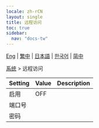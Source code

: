 ```yaml
---
locale: zh-rCN
layout: single
title: 远程访问
toc: true
sidebar:
  nav: "docs-tw"
---
```

[Eng](/dancexr/menu/2025.4/system/remote_access) | [繁中](/tw/dancexr/menu/2025.4/system/remote_access) | [日本語](/jp/dancexr/menu/2025.4/system/remote_access) | [한국어](/kr/dancexr/menu/2025.4/system/remote_access) | [简中](/zh/dancexr/menu/2025.4/system/remote_access)

[系统](../menu#系统) > 远程访问



| Setting | Value | Description |
| :--- | --- | :--- |
| 启用 | OFF | 
| 端口号 || 
| 密码 || 
